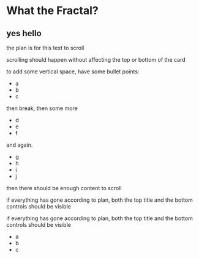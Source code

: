 <!-- show both images? for orientation -->

# What the Fractal?

## yes hello

the plan is for this text to scroll

scrolling should happen without affecting the top or bottom of the card

to add some vertical space, have some bullet points:

- a
- b
- c

then break, then some more

- d
- e
- f

and again.

- g
- h
- i
- j

then there should be enough content to scroll

if everything has gone according to plan, both the top title and the bottom controls should be visible

if everything has gone according to plan, both the top title and the bottom controls should be visible

- a
- b
- c
